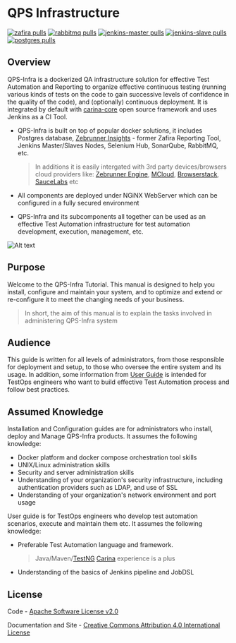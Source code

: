 QPS Infrastructure
==================

[![zafira pulls](https://img.shields.io/docker/pulls/qaprosoft/zafira.svg?label=zafira%20pulls)](https://hub.docker.com/r/qaprosoft/zafira/)
[![rabbitmq pulls](https://img.shields.io/docker/pulls/qaprosoft/rabbitmq.svg?label=rabbitmq%20pulls)](https://hub.docker.com/r/qaprosoft/rabbitmq/)
[![jenkins-master pulls](https://img.shields.io/docker/pulls/qaprosoft/jenkins-master.svg?label=jenkins-master%20pulls)](https://hub.docker.com/r/qaprosoft/jenkins-master/)
[![jenkins-slave pulls](https://img.shields.io/docker/pulls/qaprosoft/jenkins-slave.svg?label=jenkins-slave%20pulls)](https://hub.docker.com/r/qaprosoft/jenkins-slave/)
[![postgres pulls](https://img.shields.io/docker/pulls/qaprosoft/postgres.svg?label=postgres%20pulls)](https://hub.docker.com/r/qaprosoft/postgres/)

## Overview
QPS-Infra is a dockerized QA infrastructure solution for effective Test Automation and Reporting to organize effective continuous testing (running various kinds of tests on the code to gain successive levels of confidence in the quality of the code), and (optionally) continuous deployment.
It is integrated by default with [carina-core](http://www.carina-core.io) open source framework and uses Jenkins as a CI Tool.

* QPS-Infra is built on top of popular docker solutions, it includes Postgres database, [Zebrunner Insights](https://zebrunner.github.io/documentation/) - former Zafira Reporting Tool, Jenkins Master/Slaves Nodes, Selenium Hub, SonarQube, RabbitMQ, etc. 
  > In additions it is easily intergated with 3rd party devices/browsers cloud providers like: [Zebrunner Engine](https://zebrunner.com/), [MCloud](https://mobiletesting.farm/), [Browserstack](https://www.browserstack.com/), [SauceLabs](https://saucelabs.com/) etc

* All components are deployed under NGiNX WebServer which can be configured in a fully secured environment

* QPS-Infra and its subcomponents all together can be used as an effective Test Automation infrastructure for test automation development, execution, management, etc.

![Alt text](https://raw.githubusercontent.com/qaprosoft/qps-infra/master/docs/img/qps-infra.png?raw=true "QPS-Infra")

## Purpose
Welcome to the QPS-Infra Tutorial. This manual is designed to help you install, configure and maintain your system, and to optimize and extend or re-configure it to meet the changing needs of your business. 
> In short, the aim of this manual is to explain the tasks involved in administering QPS-Infra system

## Audience
This guide is written for all levels of administrators, from those responsible for deployment and setup, to those who oversee the entire system and its usage. In addition, some information from [User Guide](https://qaprosoft.github.io/qps-infra/user-guide/) is intended for TestOps engineers who want to build effective Test Automation process and follow best practices.

## Assumed Knowledge
Installation and Configuration guides are for administrators who install, deploy and Manage QPS-Infra products. It assumes the following knowledge:

 * Docker platform and docker compose orchestration tool skills
 * UNIX/Linux administration skills
 * Security and server administration skills
 * Understanding of your organization's security infrastructure, including authentication providers such as LDAP, and use of SSL
 * Understanding of your organization's network environment and port usage
 
User guide is for TestOps engineers who develop test automation scenarios, execute and maintain them etc. It assumes the following knowledge:

 * Preferable Test Automation language and framework. 
   > Java/Maven/[TestNG](https://testng.org/)
   > [Carina](https://www.carina-core.io/) experience is a plus
 * Understanding of the basics of Jenkins pipeline and JobDSL


## License
Code - [Apache Software License v2.0](http://www.apache.org/licenses/LICENSE-2.0)

Documentation and Site - [Creative Commons Attribution 4.0 International License](http://creativecommons.org/licenses/by/4.0/deed.en_US)
